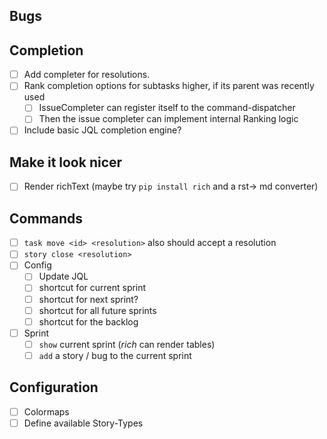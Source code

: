 ## Bugs

## Completion
+ [ ] Add completer for resolutions.
+ [ ] Rank completion options for subtasks higher, if its parent was recently used
  + [ ] IssueCompleter can register itself to the command-dispatcher
  + [ ] Then the issue completer can implement internal Ranking logic
+ [ ] Include basic JQL completion engine?

## Make it look nicer
+ [ ] Render richText (maybe try `pip install rich` and a rst-> md converter)

## Commands
+ [ ] `task move <id> <resolution>` also should accept a resolution
+ [ ] `story close <resolution>`
+ [ ] Config
  + [ ] Update JQL
  + [ ] shortcut for current sprint
  + [ ] shortcut for next sprint?
  + [ ] shortcut for all future sprints
  + [ ] shortcut for the backlog
+ [ ] Sprint
  + [ ] `show` current sprint (_rich_ can render tables)
  + [ ] `add` a story / bug to the current sprint

## Configuration
+ [ ] Colormaps
+ [ ] Define available Story-Types
